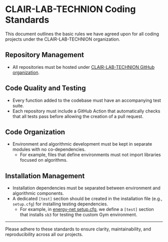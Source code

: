 # CLAIR-LAB-TECHNION Coding Standards

This document outlines the basic rules we have agreed upon for all coding projects under the CLAIR-LAB-TECHNION organization.

## Repository Management
- All repositories must be hosted under [CLAIR-LAB-TECHNION GitHub organization](https://github.com/CLAIR-LAB-TECHNION).

## Code Quality and Testing
- Every function added to the codebase must have an accompanying test suite.
- Each repository must include a GitHub Action that automatically checks that all tests pass before allowing the creation of a pull request.

## Code Organization
- Environment and algorithmic development must be kept in separate modules with no co-dependencies.
  - For example, files that define environments must not import libraries focused on algorithms.

## Installation Management
- Installation dependencies must be separated between environment and algorithmic components.
- A dedicated `[test]` section should be created in the installation file (e.g., `setup.cfg`) for installing testing dependencies.
  - For example, in [energy-net setup.cfg](https://github.com/CLAIR-LAB-TECHNION/energy-net/blob/main/setup.cfg), we define a `[test]` section that installs `sb3` for testing the custom Gym environment.

---

Please adhere to these standards to ensure clarity, maintainability, and reproducibility across all our projects.
